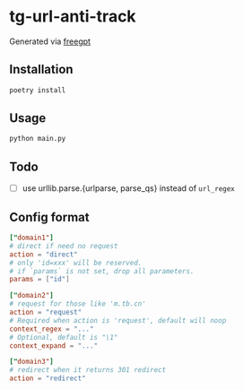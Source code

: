 # tg-url-anti-track

Generated via [freegpt](https://freegpt.one)

## Installation

```bash
poetry install
```

## Usage

```bash
python main.py
```

## Todo

- [ ] use urllib.parse.{urlparse, parse_qs} instead of `url_regex`

## Config format

```toml
["domain1"]
# direct if need no request
action = "direct"
# only 'id=xxx' will be reserved.
# if `params` is not set, drop all parameters.
params = ["id"] 

["domain2"]
# request for those like 'm.tb.cn'
action = "request"
# Required when action is 'request', default will noop
context_regex = "..." 
# Optional, default is "\1"
context_expand = "..." 

["domain3"]
# redirect when it returns 301 redirect
action = "redirect"

```
